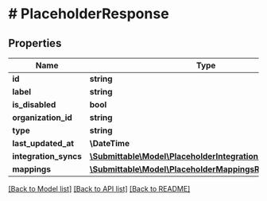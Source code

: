 # # PlaceholderResponse

## Properties

Name | Type | Description | Notes
------------ | ------------- | ------------- | -------------
**id** | **string** |  | [optional]
**label** | **string** |  | [optional]
**is_disabled** | **bool** |  | [optional]
**organization_id** | **string** |  | [optional]
**type** | **string** |  | [optional]
**last_updated_at** | **\DateTime** |  | [optional]
**integration_syncs** | [**\Submittable\Model\PlaceholderIntegrationSyncResponse[]**](PlaceholderIntegrationSyncResponse.md) |  | [optional]
**mappings** | [**\Submittable\Model\PlaceholderMappingsResponse[]**](PlaceholderMappingsResponse.md) |  | [optional]

[[Back to Model list]](../../README.md#models) [[Back to API list]](../../README.md#endpoints) [[Back to README]](../../README.md)
